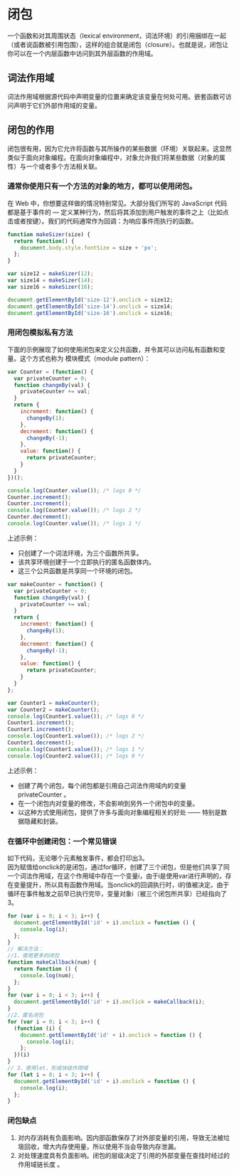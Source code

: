 # 闭包
一个函数和对其周围状态（lexical environment，词法环境）的引用捆绑在一起（或者说函数被引用包围），这样的组合就是闭包（closure）。也就是说，闭包让你可以在一个内层函数中访问到其外层函数的作用域。
## 词法作用域
词法作用域根据源代码中声明变量的位置来确定该变量在何处可用。嵌套函数可访问声明于它们外部作用域的变量。
## 闭包的作用
闭包很有用，因为它允许将函数与其所操作的某些数据（环境）关联起来。这显然类似于面向对象编程。在面向对象编程中，对象允许我们将某些数据（对象的属性）与一个或者多个方法相关联。

### 通常你使用只有一个方法的对象的地方，都可以使用闭包。

在 Web 中，你想要这样做的情况特别常见。大部分我们所写的 JavaScript 代码都是基于事件的 — 定义某种行为，然后将其添加到用户触发的事件之上（比如点击或者按键）。我们的代码通常作为回调：为响应事件而执行的函数。
``` js
function makeSizer(size) {
  return function() {
    document.body.style.fontSize = size + 'px';
  };
}

var size12 = makeSizer(12);
var size14 = makeSizer(14);
var size16 = makeSizer(16);

document.getElementById('size-12').onclick = size12;
document.getElementById('size-14').onclick = size14;
document.getElementById('size-16').onclick = size16;    
```
### 用闭包模拟私有方法
下面的示例展现了如何使用闭包来定义公共函数，并令其可以访问私有函数和变量。这个方式也称为 模块模式（module pattern）：
```js
var Counter = (function() {
  var privateCounter = 0;
  function changeBy(val) {
    privateCounter += val;
  }
  return {
    increment: function() {
      changeBy(1);
    },
    decrement: function() {
      changeBy(-1);
    },
    value: function() {
      return privateCounter;
    }
  }
})();

console.log(Counter.value()); /* logs 0 */
Counter.increment();
Counter.increment();
console.log(Counter.value()); /* logs 2 */
Counter.decrement();
console.log(Counter.value()); /* logs 1 */
```
上述示例：
- 只创建了一个词法环境，为三个函数所共享。
- 该共享环境创建于一个立即执行的匿名函数体内。
- 这三个公共函数是共享同一个环境的闭包。
```js
var makeCounter = function() {
  var privateCounter = 0;
  function changeBy(val) {
    privateCounter += val;
  }
  return {
    increment: function() {
      changeBy(1);
    },
    decrement: function() {
      changeBy(-1);
    },
    value: function() {
      return privateCounter;
    }
  }
};

var Counter1 = makeCounter();
var Counter2 = makeCounter();
console.log(Counter1.value()); /* logs 0 */
Counter1.increment();
Counter1.increment();
console.log(Counter1.value()); /* logs 2 */
Counter1.decrement();
console.log(Counter1.value()); /* logs 1 */
console.log(Counter2.value()); /* logs 0 */
```
上述示例：
- 创建了两个闭包，每个闭包都是引用自己词法作用域内的变量 privateCounter 。
- 在一个闭包内对变量的修改，不会影响到另外一个闭包中的变量。
- 以这种方式使用闭包，提供了许多与面向对象编程相关的好处 —— 特别是数据隐藏和封装。
### 在循环中创建闭包：一个常见错误
如下代码，无论哪个元素触发事件，都会打印出3。  
因为赋值给onclick的是闭包，通过for循环，创建了三个闭包，但是他们共享了同一个词法作用域，在这个作用域中存在一个变量i，由于i是使用var进行声明的，存在变量提升，所以具有函数作用域。当onclick的回调执行时，i的值被决定。由于循环在事件触发之前早已执行完毕，变量对象i（被三个闭包所共享）已经指向了3。
```js
for (var i = 0; i < 3; i++) {
  document.getElementById('id' + i).onclick = function () {
    console.log(i);
  };
}
// 解决方法：
//1、使用更多的闭包
function makeCallback(num) {
  return function () {
    console.log(num);
  };
}
for (var i = 0; i < 3; i++) {
  document.getElementById('id' + i).onclick = makeCallback(i);
}
//2、匿名闭包
for (var i = 0; i < 3; i++) {
  (function (i) {
    document.getElementById('id' + i).onclick = function () {
      console.log(i);
    };
  })(i)
}
// 3、使用let，形成块级作用域
for (let i = 0; i < 3; i++) {
  document.getElementById('id' + i).onclick = function () {
    console.log(i);
  };
}
```
### 闭包缺点
1. 对内存消耗有负面影响。因内部函数保存了对外部变量的引用，导致无法被垃圾回收，增大内存使用量，所以使用不当会导致内存泄漏。 
2. 对处理速度具有负面影响。闭包的层级决定了引用的外部变量在查找时经过的作用域链长度 。






